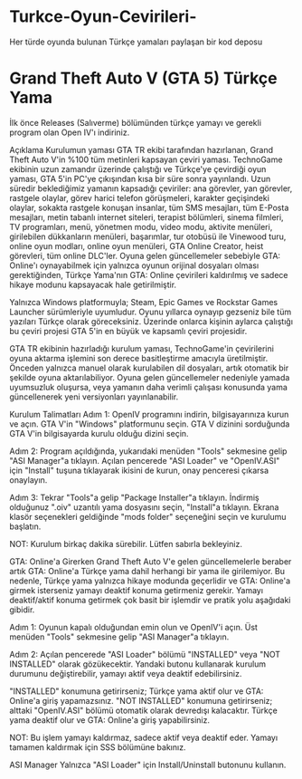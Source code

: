 # Turkce-Oyun-Cevirileri-
Her türde oyunda bulunan Türkçe yamaları paylaşan bir kod deposu 

# Grand Theft Auto V (GTA 5) Türkçe Yama

İlk önce Releases  (Salıverme) bölümünden türkçe yamayı ve gerekli program olan Open IV'ı indiriniz.

Açıklama
Kurulumun yaması GTA TR ekibi tarafından hazırlanan, Grand Theft Auto V'in %100 tüm metinleri kapsayan çeviri yaması. TechnoGame ekibinin uzun zamandır üzerinde çalıştığı ve Türkçe'ye çevirdiği oyun yaması, GTA 5'in PC'ye çıkışından kısa bir süre sonra yayınlandı. Uzun süredir beklediğimiz yamanın kapsadığı çeviriler: ana görevler, yan görevler, rastgele olaylar, görev harici telefon görüşmeleri, karakter geçişindeki olaylar, sokakta rastgele konuşan insanlar, tüm SMS mesajları, tüm E-Posta mesajları, metin tabanlı internet siteleri, terapist bölümleri, sinema filmleri, TV programları, menü, yönetmen modu, video modu, aktivite menüleri, girilebilen dükkanların menüleri, başarımlar, tur otobüsü ile Vinewood turu, online oyun modları, online oyun menüleri, GTA Online Creator, heist görevleri, tüm online DLC'ler. Oyuna gelen güncellemeler sebebiyle  GTA: Online'ı oynayabilmek için yalnızca oyunun orijinal dosyaları olması gerektiğinden, Türkçe Yama'nın GTA: Online çevirileri kaldırılmış ve sadece hikaye modunu kapsayacak hale getirilmiştir.

Yalnızca Windows platformuyla; Steam, Epic Games ve Rockstar Games Launcher sürümleriyle uyumludur. Oyunu yıllarca oynayıp gezseniz bile tüm yazıları Türkçe olarak göreceksiniz. Üzerinde onlarca kişinin aylarca çalıştığı bu çeviri projesi GTA 5'in en büyük ve kapsamlı çeviri projesidir.

GTA TR ekibinin hazırladığı kurulum yaması, TechnoGame'in çevirilerini oyuna aktarma işlemini son derece basitleştirme amacıyla üretilmiştir. Önceden yalnızca manuel olarak kurulabilen dil dosyaları, artık otomatik bir şekilde oyuna aktarılabiliyor. Oyuna gelen güncellemeler nedeniyle yamada uyumsuzluk oluşursa, veya yamanın daha verimli çalışası konusunda yama güncellenerek yeni versiyonları yayınlanabilir.

Kurulum Talimatları
Adım 1: OpenIV programını indirin, bilgisayarınıza kurun ve açın. GTA V'in "Windows" platformunu seçin. GTA V dizinini sorduğunda GTA V'in bilgisayarda kurulu olduğu dizini seçin.

Adım 2: Program açıldığında, yukarıdaki menüden "Tools" sekmesine gelip "ASI Manager"a tıklayın. Açılan pencerede "ASI Loader" ve "OpenIV.ASI" için "Install" tuşuna tıklayarak ikisini de kurun, onay penceresi çıkarsa onaylayın.

Adım 3: Tekrar "Tools"a gelip "Package Installer"a tıklayın. İndirmiş olduğunuz ".oiv" uzantılı yama dosyasını seçin, "Install"a tıklayın. Ekrana klasör seçenekleri geldiğinde "mods folder" seçeneğini seçin ve kurulumu başlatın.

NOT: Kurulum birkaç dakika sürebilir. Lütfen sabırla bekleyiniz.

GTA: Online'a Girerken
Grand Theft Auto V'e gelen güncellemelerle beraber artık GTA: Online'a Türkçe yama dahil herhangi bir yama ile girilemiyor. Bu nedenle, Türkçe yama yalnızca hikaye modunda geçerlidir ve GTA: Online'a girmek isterseniz yamayı deaktif konuma getirmeniz gerekir. Yamayı deaktif/aktif konuma getirmek çok basit bir işlemdir ve pratik yolu aşağıdaki gibidir.

Adım 1: Oyunun kapalı olduğundan emin olun ve OpenIV'i açın. Üst menüden "Tools" sekmesine gelip "ASI Manager"a tıklayın.

Adım 2: Açılan pencerede "ASI Loader" bölümü "INSTALLED" veya "NOT INSTALLED" olarak gözükecektir. Yandaki butonu kullanarak kurulum durumunu değiştirebilir, yamayı aktif veya deaktif edebilirsiniz.

"INSTALLED" konumuna getirirseniz; Türkçe yama aktif olur ve GTA: Online'a giriş yapamazsınız.
"NOT INSTALLED" konumuna getirirseniz; alttaki "OpenIV.ASI" bölümü otomatik olarak devredışı kalacaktır. Türkçe yama deaktif olur ve GTA: Online'a giriş yapabilirsiniz.

NOT: Bu işlem yamayı kaldırmaz, sadece aktif veya deaktif eder. Yamayı tamamen kaldırmak için SSS bölümüne bakınız.

ASI Manager
Yalnızca "ASI Loader" için Install/Uninstall butonunu kullanın.

